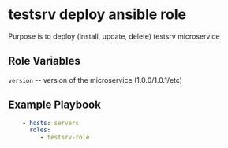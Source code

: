 testsrv deploy ansible role
=========

Purpose is to deploy (install, update, delete) testsrv microservice


Role Variables
--------------

`version` -- version of the microservice (1.0.0/1.0.1/etc)

Example Playbook
----------------

```yaml
    - hosts: servers
      roles:
         - testsrv-role
```
